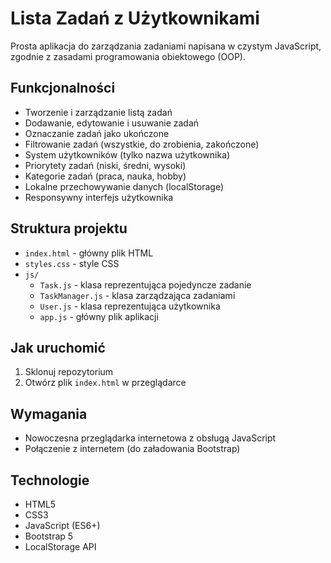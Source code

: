 # Lista Zadań z Użytkownikami

Prosta aplikacja do zarządzania zadaniami napisana w czystym JavaScript, zgodnie z zasadami programowania obiektowego (OOP).

## Funkcjonalności

- Tworzenie i zarządzanie listą zadań
- Dodawanie, edytowanie i usuwanie zadań
- Oznaczanie zadań jako ukończone
- Filtrowanie zadań (wszystkie, do zrobienia, zakończone)
- System użytkowników (tylko nazwa użytkownika)
- Priorytety zadań (niski, średni, wysoki)
- Kategorie zadań (praca, nauka, hobby)
- Lokalne przechowywanie danych (localStorage)
- Responsywny interfejs użytkownika

## Struktura projektu

- `index.html` - główny plik HTML
- `styles.css` - style CSS
- `js/`
  - `Task.js` - klasa reprezentująca pojedyncze zadanie
  - `TaskManager.js` - klasa zarządzająca zadaniami
  - `User.js` - klasa reprezentująca użytkownika
  - `app.js` - główny plik aplikacji

## Jak uruchomić

1. Sklonuj repozytorium
2. Otwórz plik `index.html` w przeglądarce

## Wymagania

- Nowoczesna przeglądarka internetowa z obsługą JavaScript
- Połączenie z internetem (do załadowania Bootstrap)

## Technologie

- HTML5
- CSS3
- JavaScript (ES6+)
- Bootstrap 5
- LocalStorage API